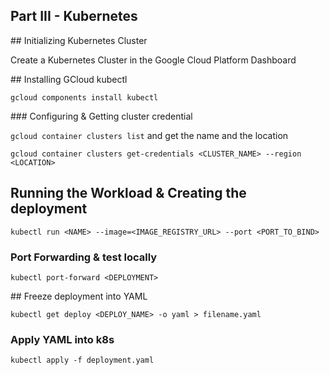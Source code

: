 ## Part III - Kubernetes 

## Initializing Kubernetes Cluster

Create a Kubernetes Cluster in the Google Cloud Platform Dashboard

## Installing GCloud kubectl

`gcloud components install kubectl`

### Configuring & Getting cluster credential

`gcloud container clusters list` and get the name and the location

`gcloud container clusters get-credentials <CLUSTER_NAME> --region <LOCATION>`

## Running the Workload & Creating the deployment

`kubectl run <NAME> --image=<IMAGE_REGISTRY_URL> --port <PORT_TO_BIND>`

### Port Forwarding & test locally

`kubectl port-forward <DEPLOYMENT>`

## Freeze deployment into YAML

`kubectl get deploy <DEPLOY_NAME> -o yaml > filename.yaml`

### Apply YAML into k8s

`kubectl apply -f deployment.yaml`